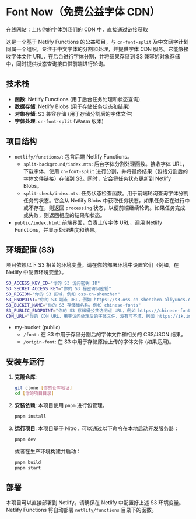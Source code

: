 # Font Now（免费公益字体 CDN）

[在线网站](https://font-now.netlify.app/)：上传你的字体到我们的 CDN 中，直接通过链接获取

这是一个基于 Netlify Functions 的公益项目，与 `cn-font-split` 及中文网字计划同属一个组织，专注于中文字体的分割和处理，并提供字体 CDN 服务。它能够接收字体文件 URL，在后台进行字体分割，并将结果存储到 S3 兼容的对象存储中，同时提供状态查询接口供前端进行轮询。

## 技术栈

-   **函数**: Netlify Functions (用于后台任务处理和状态查询)
-   **数据存储**: Netlify Blobs (用于存储任务状态和结果)
-   **对象存储**: S3 兼容存储 (用于存储分割后的字体文件)
-   **字体处理**: `cn-font-split` (Wasm 版本)

## 项目结构

-   `netlify/functions/`: 包含后端 Netlify Functions。
    -   `split-background/index.mts`: 后台字体分割处理函数。接收字体 URL，下载字体，使用 `cn-font-split` 进行分割，并将最终结果（包括分割后的字体文件链接）存储到 S3。同时，它会将任务状态更新到 Netlify Blobs。
    -   `split-check/index.mts`: 任务状态检查函数。用于前端轮询查询字体分割任务的状态。它会从 Netlify Blobs 中获取任务状态，如果任务正在进行中或不存在，则返回 `processing` 状态，以便前端继续轮询。如果任务完成或失败，则返回相应的结果和状态。
-   `public/index.html`: 前端界面，负责上传字体 URL，调用 Netlify Functions，并显示处理进度和结果。

## 环境配置 (S3)

项目依赖以下 S3 相关的环境变量。请在你的部署环境中设置它们（例如，在 Netlify 中配置环境变量）。

```sh
S3_ACCESS_KEY_ID="你的 S3 访问密钥 ID"
S3_SECRET_ACCESS_KEY="你的 S3 秘密访问密钥"
S3_REGION="你的 S3 区域，例如 oss-cn-shenzhen"
S3_ENDPOINT="你的 S3 端点 URL，例如 https://s3.oss-cn-shenzhen.aliyuncs.com"
S3_BUCKET_NAME="你的 S3 存储桶名称，例如 chinese-fonts"
S3_PUBLIC_ENDPOINT="你的 S3 存储桶公共访问点 URL，例如 https://chinese-fonts.oss-cn-shenzhen.aliyuncs.com"
CDN_URL="你的 CDN URL，用于访问处理后的字体文件，没有可不填，例如 https://ik.imagekit.io/fontnow"
```

-   my-bucket (public)
    -   `/font` : 在 S3 中用于存储分割后的字体文件和相关的 CSS/JSON 结果。
    -   `/origin-font`: 在 S3 中用于存储原始上传的字体文件 (如果适用)。

## 安装与运行

1.  **克隆仓库**:
    ```bash
    git clone [你的仓库地址]
    cd [你的项目目录]
    ```
2.  **安装依赖**:
    本项目使用 `pnpm` 进行包管理。
    ```bash
    pnpm install
    ```
3.  **运行项目**:
    本项目基于 Nitro，可以通过以下命令在本地启动开发服务器：
    ```bash
    pnpm dev
    ```
    或者在生产环境构建并启动：
    ```bash
    pnpm build
    pnpm start
    ```

## 部署

本项目可以直接部署到 Netlify。请确保在 Netlify 中配置好上述 S3 环境变量。Netlify Functions 将自动部署 `netlify/functions` 目录下的函数。

